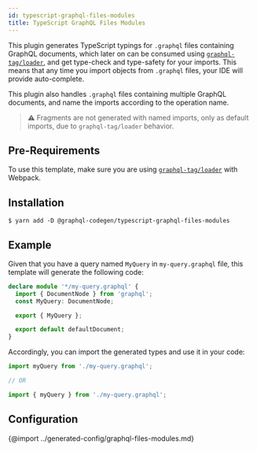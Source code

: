 ```yaml
---
id: typescript-graphql-files-modules
title: TypeScript GraphQL Files Modules
---
```


This plugin generates TypeScript typings for `.graphql` files containing GraphQL documents, which later on can be consumed using [`graphql-tag/loader`](https://github.com/apollographql/graphql-tag#webpack-preprocessing-with-graphql-tagloader), and get type-check and type-safety for your imports. This means that any time you import objects from `.graphql` files, your IDE will provide auto-complete.

This plugin also handles `.graphql` files containing multiple GraphQL documents, and name the imports according to the operation name.

> ⚠ Fragments are not generated with named imports, only as default imports, due to `graphql-tag/loader` behavior.

## Pre-Requirements

To use this template, make sure you are using [`graphql-tag/loader`](https://github.com/apollographql/graphql-tag#webpack-preprocessing-with-graphql-tagloader) with Webpack.

## Installation

    $ yarn add -D @graphql-codegen/typescript-graphql-files-modules 

## Example

Given that you have a query named `MyQuery` in `my-query.graphql` file, this template will generate the following code:

```typescript
declare module '*/my-query.graphql' {
  import { DocumentNode } from 'graphql';
  const MyQuery: DocumentNode;

  export { MyQuery };

  export default defaultDocument;
}
```

Accordingly, you can import the generated types and use it in your code:

```ts
import myQuery from './my-query.graphql';

// OR

import { myQuery } from './my-query.graphql';
```

## Configuration

{@import ../generated-config/graphql-files-modules.md}

